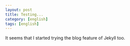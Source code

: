 ```yaml
---
layout: post
title: Testing...
category: [english]
tags: [english]
---
```


It seems that I started trying the blog feature of Jekyll too.
